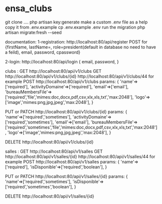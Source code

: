 # ensa_clubs

git clone ....
php artisan key:generate
make a custom .env file as a help copy it from .env.example  cp .env.example .env
run the migration    php artisan migrate:fresh --seed

documentation:
1-registration: http://localhost:80/api/register
POST for 
{firstName,
lastName=,
role=president(default in database no need to have a feild),
email,
password,
cpassword}

2-login:  http://localhost:80/api/login
{
email,
password,
}

clubs : 
GET http://localhost:80/api/v1/clubs
GET http://localhost:80/api/v1/clubs/{id}   http://localhost:80/api/v1/clubs/44 for example
POST http://localhost:80/api/v1/clubs
params: 
{
            'name'=>['required'],
            'activityDomaine'=>['required'],
            'email'=>['email'],
            'bureauMembersFile'=>['required','file','mimes:doc,docx,pdf,csv,xlx,xls,txt','max:2048'],
            'logo'=>['image','mimes:png,jpg,jpeg','max:2048'],
}

PUT or PATCH http://localhost:80/api/v1/clubs/{id}
params: 
{        
                'name'=>['required','sometimes'],
                'activityDomaine'=>['required','sometimes'],
                'email'=>['email'],
                'bureauMembersFile'=>['required','sometimes','file','mimes:doc,docx,pdf,csv,xlx,xls,txt','max:2048'],
                'logo'=>['image','mimes:png,jpg,jpeg','max:2048'],
}

DELETE http://localhost:80/api/v1/clubs/{id} 




salles : 
GET http://localhost:80/api/v1/salles
GET http://localhost:80/api/v1/salles/{id}   http://localhost:80/api/v1/salles/44 for example
POST http://localhost:80/api/v1/salles
params: 
{
                'name'=>['required'],
                'isDisponible'=>['required','boolean'],
}

PUT or PATCH http://localhost:80/api/v1/salles/{id}
params: 
{        
                'name'=>['required','sometimes'],
                'isDisponible'=>['required','sometimes','boolean'],
}

DELETE http://localhost:80/api/v1/salles/{id} 
